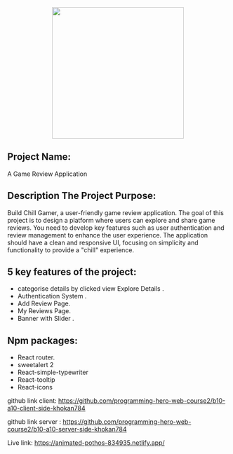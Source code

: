 
<div align="center">
  <img height="300" src="https://i.ibb.co.com/WHRt2F5/ttt.jpg"  />
</div>

<h2>Project Name:</h2>
 A Game Review Application

<h2>Description The Project Purpose: </h2>

Build Chill Gamer, a user-friendly game review application. The goal of this project is to design a platform where users can explore and share game reviews. You need to develop key features such as user authentication and review management to enhance the user experience. The application should have a clean and responsive UI, focusing on simplicity and functionality to provide a "chill" experience. 

<h2>5 key features of the project: </h2>

- categorise details by clicked view Explore Details .
- Authentication System .
- Add Review Page.
- My Reviews Page.
- Banner with Slider .

<h2>Npm packages:</h2>
<ul>
    <li> React router.</li>
    <li>sweetalert 2</li>
    <li>React-simple-typewriter</li>
    <li>React-tooltip</li>
    <li>React-icons</li>
</ul>       

github link client: https://github.com/programming-hero-web-course2/b10-a10-client-side-khokan784

github link server : https://github.com/programming-hero-web-course2/b10-a10-server-side-khokan784

Live link: https://animated-pothos-834935.netlify.app/
